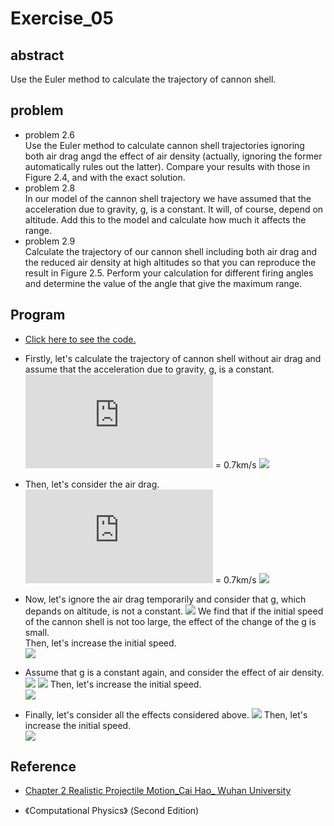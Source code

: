 # Exercise_05

## abstract
Use the Euler method to calculate the trajectory of cannon shell.

## problem
* problem 2.6<br>
Use the Euler method to calculate cannon shell trajectories ignoring both air drag angd the effect of air density (actually, ignoring the former automatically rules out the latter). Compare your results with those in Figure 2.4, and with the exact solution.
* problem 2.8<br>
In our model of the cannon shell trajectory we have assumed that the acceleration due to gravity, g, is a constant. It will, of course, depend on altitude. Add this to the model and calculate how much it affects the range.
* problem 2.9<br>
Calculate the trajectory of our cannon shell including both air drag and the reduced air density at high altitudes so that you can reproduce the result in Figure 2.5. Perform your calculation for different firing angles and determine the value of the angle that give the maximum range.

## Program
* [Click here to see the code.](https://github.com/whucyb/computational_physics_N2014301020067/blob/master/Exercise_05/Exercise_05.py)

* Firstly, let's calculate the trajectory of cannon shell without air drag and assume that the acceleration due to gravity, g, is a constant.
![](http://latex.codecogs.com/gif.latex?v_%7Bo%7D) = 0.7km/s
![](https://github.com/whucyb/computational_physics_N2014301020067/blob/master/Exercise_05/1.png)

* Then, let's consider the air drag.
![](http://latex.codecogs.com/gif.latex?v_%7Bo%7D) = 0.7km/s
![](https://github.com/whucyb/computational_physics_N2014301020067/blob/master/Exercise_05/2.png)

* Now, let's ignore the air drag temporarily and consider that g, which depands on altitude, is not a constant.
![](https://github.com/whucyb/computational_physics_N2014301020067/blob/master/Exercise_05/3.png)
We find that if the initial speed of the cannon shell is not too large, the effect of the change of the g is small.<br>
Then, let's increase the initial speed.<br>
![](https://github.com/whucyb/computational_physics_N2014301020067/blob/master/Exercise_05/4.png)

*  Assume that g is a constant again, and consider the effect of air density.
![](https://github.com/whucyb/computational_physics_N2014301020067/blob/master/Exercise_05/6.png)
![](https://github.com/whucyb/computational_physics_N2014301020067/blob/master/Exercise_05/7.png)
Then, let's increase the initial speed.<br>
![](https://github.com/whucyb/computational_physics_N2014301020067/blob/master/Exercise_05/8.png)

* Finally, let's consider all the effects considered above. 
![](https://github.com/whucyb/computational_physics_N2014301020067/blob/master/Exercise_05/9.png)
Then, let's increase the initial speed.<br>
![](https://github.com/whucyb/computational_physics_N2014301020067/blob/master/Exercise_05/10.png)

## Reference
* [Chapter 2 Realistic Projectile Motion_Cai Hao_
Wuhan University](https://www.evernote.com/shard/s140/sh/26f85380-ee6c-4b4b-b33f-6871804d91ff/fb8cc702cb0e8ed7fafb50b2de4596ca)

* 《Computational Physics》 (Second Edition)
